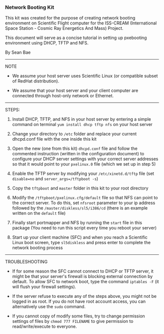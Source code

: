 ### Network Booting Kit
This kit was created for the purpose of creating network booting environment on Scientific Flight computer for the ISS-CREAM (International Space Station - Cosmic Ray Energetics And Mass) Project.

This document will serve as a concise tutorial in setting up pxebooting environment using DHCP, TFTP and NFS.

By Sean Bae

----

NOTE

- We assume your host server uses Scientific Linux (or compatible subset of RedHat distribution).

- We assume that your host server and your client computer are connected through host-only network or Ethernet.

----

STEPS:

1. Install DHCP, TFTP, and NFS in your host server by entering a simple command on terminal `yum install dhcp tftp nfs` on your host server

2. Change your directory to `/etc` folder and replace your current dhcpd.conf file with the one inside this kit

3. Open the new (one from this kit) `dhcpd.conf` file and follow the commented instruction (written in the configuration document) to configure your DHCP server settings with your correct server addresses so that it would point to your `pxelinux.0` file (which we set up in step 5)

4. Enable the TFTP server by modifying your `/etc/xinetd.d/tftp` file (set `disable=no` and `server_args=/tftpboot -s`)

5. Copy the `tftpboot` and `master` folder in this kit to your root directory

6. Modify the `/tftpboot/pxelinux.cfg/default` file so that NFS can point to the correct server. To do this, set `nfsroot` parameter to your ip address followed by the `/master/diskless/sl5/i386/cd` (there is an example written on the `default` file)

7. Finally start portmapper and NFS by running the `start` file in this package (You need to run this script every time you reboot your server)

8. Start up your client machine (SFC) and when you reach a Scientific Linux boot screen, type `sl5diskless` and press enter to complete the network booting process

----

TROUBLESHOOTING

- If for some reason the SFC cannot connect to DHCP or TFTP server, it might be that your server's firewall is blocking external connection by default. To allow SFC to network boot, type the command `iptables -F` (it will flush your firewall settings).

- If the server refuse to execute any of the steps above, you might not be logged in as root. If you do not have root account access, you can alternatively use the `sudo` command.

- If you cannot copy of modify some files, try to change permission settings of files by `chmod 777 FILENAME` to give permission to read/write/execute to everyone.

